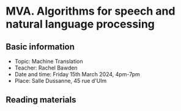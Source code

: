 # MVA. Algorithms for speech and natural language processing

## Basic information

- Topic: Machine Translation
- Teacher: Rachel Bawden
- Date and time: Friday 15th March 2024, 4pm-7pm
- Place: Salle Dussanne, 45 rue d'Ulm

## Reading materials
